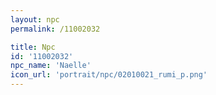 ```yaml
---
layout: npc
permalink: /11002032

title: Npc
id: '11002032'
npc_name: 'Naelle'
icon_url: 'portrait/npc/02010021_rumi_p.png'
---
```

